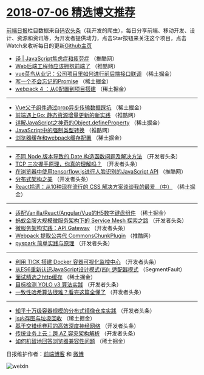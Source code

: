 # [2018-07-06 精选博文推荐](https://toutiao.qdkfweb.cn/date/2018/07/06)

[前端日报](https://qdkfweb.cn/c/news)栏目数据来自[码农头条](https://toutiao.qdkfweb.cn/)（我开发的爬虫），每日分享前端、移动开发、设计、资源和资讯等，为开发者提供动力，点击Star按钮来关注这个项目，点击Watch来收听每日的更新[Github主页](https://github.com/kujian/frontendDaily)
* [译 | JavaScript焦虑症和疲劳症](https://toutiao.qdkfweb.cn/79448.html) （推酷网）
* [Web后端工程师应该拥抱前端了](https://toutiao.qdkfweb.cn/79447.html) （推酷网）
* [vue菜鸟从业记：公司项目里如何进行前后端接口联调](https://toutiao.qdkfweb.cn/79383.html) （稀土掘金）
* [写一个不会忘记的Promise](https://toutiao.qdkfweb.cn/79381.html) （稀土掘金）
* [webpack 4 ：从0配置到项目搭建](https://toutiao.qdkfweb.cn/79378.html) （稀土掘金）

***
* [Vue父子组件通过prop异步传输数据踩坑](https://toutiao.qdkfweb.cn/79388.html) （稀土掘金）
* [前端遇上Go: 静态资源增量更新的新实践](https://toutiao.qdkfweb.cn/79443.html) （推酷网）
* [详解JavaScript之神奇的Object.defineProperty](https://toutiao.qdkfweb.cn/79385.html) （稀土掘金）
* [JavaScript中的强制类型转换](https://toutiao.qdkfweb.cn/79446.html) （推酷网）
* [浏览器缓存和webpack缓存配置](https://toutiao.qdkfweb.cn/79380.html) （稀土掘金）

***
* [不同 Node 版本导致的 Date 构造函数问题及解决方法](https://toutiao.qdkfweb.cn/79404.html) （开发者头条）
* [TCP 三次握手原理，你真的理解吗？](https://toutiao.qdkfweb.cn/79390.html) （开发者头条）
* [在浏览器中使用tensorflow.js进行人脸识别的JavaScript API](https://toutiao.qdkfweb.cn/79444.html) （推酷网）
* [分布式架构之美](https://toutiao.qdkfweb.cn/79389.html) （开发者头条）
* [React拾遗：从10种现在流行的 CSS 解决方案谈谈我的最爱 （中）](https://toutiao.qdkfweb.cn/79382.html) （稀土掘金）

***
* [适配Vanilla/React/Angular/Vue的H5数字键盘组件](https://toutiao.qdkfweb.cn/79375.html) （稀土掘金）
* [蚂蚁金服大规模微服务架构下的 Service Mesh 探索之路](https://toutiao.qdkfweb.cn/79392.html) （开发者头条）
* [微服务架构实践：API Gateway](https://toutiao.qdkfweb.cn/79398.html) （开发者头条）
* [Webpack 提取公共代 CommonsChunkPlugin](https://toutiao.qdkfweb.cn/79445.html) （推酷网）
* [pyspark 简单实践与原理](https://toutiao.qdkfweb.cn/79402.html) （开发者头条）

***
* [利用 TICK 搭建 Docker 容器可视化监控中心](https://toutiao.qdkfweb.cn/79393.html) （开发者头条）
* [从ES6重新认识JavaScript设计模式(四): 适配器模式](https://toutiao.qdkfweb.cn/79370.html) （SegmentFault）
* [面试精选之http缓存](https://toutiao.qdkfweb.cn/79372.html) （稀土掘金）
* [目标检测 YOLO v3 算法实践](https://toutiao.qdkfweb.cn/79405.html) （开发者头条）
* [一致性哈希算法很难？看完这篇全懂了](https://toutiao.qdkfweb.cn/79391.html) （开发者头条）

***
* [知乎十万级容器规模的分布式镜像仓库实践](https://toutiao.qdkfweb.cn/79394.html) （开发者头条）
* [js内存图与垃圾回收](https://toutiao.qdkfweb.cn/79386.html) （稀土掘金）
* [基于交错组卷积的高效深度神经网络](https://toutiao.qdkfweb.cn/79400.html) （开发者头条）
* [传统业务上云：跨 AZ 容灾架构解析](https://toutiao.qdkfweb.cn/79401.html) （开发者头条）
* [如何机智地回答浏览器兼容性问题](https://toutiao.qdkfweb.cn/79379.html) （稀土掘金）

日报维护作者：[前端博客](https://qdkfweb.cn/) 和 [微博](https://qdkfweb.cn/go/weibo)

![weixin](https://user-images.githubusercontent.com/3055447/38468989-651132ac-3b80-11e8-8e6b-15122322a9d7.png)